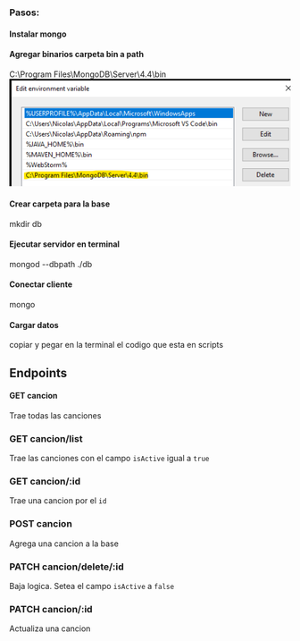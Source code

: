### Pasos:
#### Instalar mongo
#### Agregar binarios carpeta bin a path
C:\Program Files\MongoDB\Server\4.4\bin
![img](./path.png)
#### Crear carpeta para la base
mkdir db
#### Ejecutar servidor en terminal
mongod --dbpath ./db
#### Conectar cliente
mongo
#### Cargar datos
copiar y pegar en la terminal el codigo que esta en scripts

## Endpoints
#### GET cancion
Trae todas las canciones
### GET cancion/list
Trae las canciones con el campo `isActive` igual a `true`
### GET cancion/:id
Trae una cancion por el `id`
### POST cancion
Agrega una cancion a la base
### PATCH cancion/delete/:id
Baja logica. Setea el campo `isActive` a `false`
### PATCH cancion/:id
Actualiza una cancion
